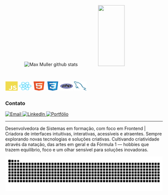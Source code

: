 <div align="center">  
  <img width="41%" height="195px" src="https://github-readme-stats.vercel.app/api?username=mariaclarareginato&show_icons=true&count_private=true&hide_border=true&title_color=FF00F6&icon_color=FF00F6&text_color=FF00F6&bg_color=1C1C1C" alt="Max Muller github stats" /> 
  <img width="41%" height="195px" src="https://github-readme-stats.vercel.app/api/top-langs/?username=mariaclarareginato&layout=compact&hide_border=true&title_color=FF00F6&text_color=FF00F6&bg_color=1C1C1C&icon_color=FF00F6" />
</div>

##

<div style="display: inline_block"><br>
  <img align="center" alt="Maria-Js" height="30" width="40" src="https://raw.githubusercontent.com/devicons/devicon/master/icons/javascript/javascript-plain.svg">
  <img align="center" alt="Maria-React" height="30" width="40" src="https://raw.githubusercontent.com/devicons/devicon/master/icons/react/react-original.svg">
  <img align="center" alt="Maria-HTML" height="30" width="40" src="https://raw.githubusercontent.com/devicons/devicon/master/icons/html5/html5-original.svg">
  <img align="center" alt="Maria-CSS" height="30" width="40" src="https://raw.githubusercontent.com/devicons/devicon/master/icons/css3/css3-original.svg">
  <img align="center" alt="Maria-Php" height="30" width="40" src="https://raw.githubusercontent.com/devicons/devicon/master/icons/php/php-original.svg">
  <img align="center" alt="Maria-sql" height="30" width="40" src="https://raw.githubusercontent.com/devicons/devicon/master/icons/mysql/mysql-original.svg">
</div>
  
  ##




###  Contato

<p align="left">
  <a href="mailto:mariaclarareginato8@gmail.com" target="_blank">
    <img src="https://img.shields.io/badge/Email-mariaclarareginato8@gmail.com-red?style=for-the-badge&logo=gmail&logoColor=white" alt="Email"/>
  </a>
  <a href="https://www.linkedin.com/in/maria-clara-reginato-b44b63339/" target="_blank">
    <img src="https://img.shields.io/badge/LinkedIn-Maria_Clara_Reginato-blue?style=for-the-badge&logo=linkedin&logoColor=white" alt="LinkedIn"/>
  </a>
  <a href="https://portifolio-omega-one-59.vercel.app/" target="_blank">
    <img src="https://img.shields.io/badge/Portfólio-Projetos Maria.C-%23ff69b4?style=for-the-badge&logo=linktree&logoColor=white" alt="Portfólio"/>
  </a>
</p>

---

Desenvolvedora de Sistemas em formação, com foco em Frontend | Criadora de interfaces intuitivas, interativas, acessíveis e atraentes. Sempre explorando novas tecnologias e soluções criativas. Cultivando criatividade através da natação, das artes em geral e da Fórmula 1 — hobbies que trazem equilíbrio, foco e um olhar sensível para soluções inovadoras.



<picture align="center">
  <source media="(prefers-color-scheme: dark)" srcset="https://raw.githubusercontent.com/mariaclarareginato/mariaclarareginato/output/github-contribution-grid-snake-dark.svg">
  <source media="(prefers-color-scheme: light)" srcset="https://raw.githubusercontent.com/mariaclararereginato/mariaclarareginato/output/github-contribution-grid-snake-dark.svg">
  <img align="center" alt="github contribution grid snake animation" src="https://raw.githubusercontent.com/mariaclarareginato/mariaclarareginato/output/github-contribution-grid-snake.svg">
</picture>










